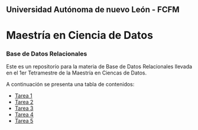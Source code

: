 ## Universidad Autónoma de nuevo León - FCFM
# Maestría en Ciencia de Datos
### Base de Datos Relacionales
Este es un repositorío para la materia de Base de Datos Relacionales llevada en el 1er Tetramestre de la Maestría en Ciencas de Datos.

A continuación se presenta una tabla de contenidos:

- [Tarea 1](https://github.com/HelenaCarrillo/BDR/blob/master/TAREA1.md)
- [Tarea 2](https://github.com/HelenaCarrillo/BDR/blob/master/TAREA2.md)
- [Tarea 3](https://github.com/HelenaCarrillo/BDR/blob/master/TAREA3.md)
- [Tarea 4](https://github.com/HelenaCarrillo/BDR/blob/master/TAREA4.sql)
- [Tarea 5](https://github.com/HelenaCarrillo/BDR/blob/master/TAREA5.md)